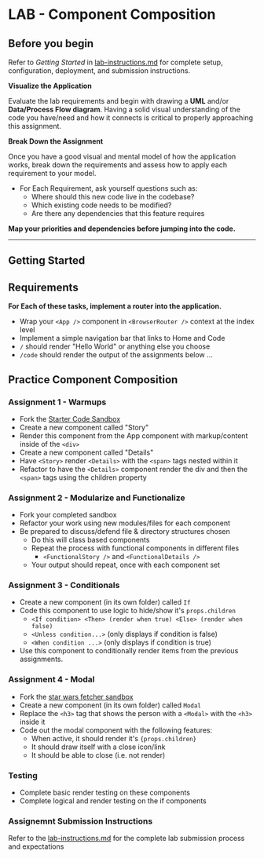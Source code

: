 # LAB - Component Composition

## Before you begin
Refer to *Getting Started*  in [lab-instructions.md](../../../reference/submission-instructions/labs.md) for complete setup, configuration, deployment, and submission instructions.

**Visualize the Application**

Evaluate the lab requirements and begin with drawing a **UML** and/or **Data/Process Flow diagram**.  Having a solid visual understanding of the code you have/need and how it connects is critical to properly approaching this assignment.

**Break Down the Assignment**

Once you have a good visual and mental model of how the application works, break down the requirements and assess how to apply each requirement to your model.

 * For Each Requirement, ask yourself questions such as:
   * Where should this new code live in the codebase?
   * Which existing code needs to be modified?
   * Are there any dependencies that this feature requires

**Map your priorities and dependencies before jumping into the code.**

---

## Getting Started

## Requirements

**For Each of these tasks, implement a router into the application.**

* Wrap your `<App />` component in `<BrowserRouter />` context at the index level
* Implement a simple navigation bar that links to Home and Code
* `/` should render "Hello World" or anything else you choose
* `/code` should render the output of the assignments below ...


## Practice Component Composition
### Assignment 1 - Warmups
* Fork the [Starter Code Sandbox](https://codesandbox.io/s/2zpknvmk0n)
* Create a new component called "Story"
* Render this component from the App component with markup/content inside of the `<div>`
* Create a new component called "Details"
* Have `<Story>` render `<Details>` with the `<span>` tags nested within it
* Refactor to have the `<Details>` component render the div and then the `<span>` tags using the children property

### Assignment 2  - Modularize and Functionalize
* Fork your completed sandbox
* Refactor your work using new modules/files for each component
* Be prepared to discuss/defend file & directory structures chosen
  * Do this will class based components
  * Repeat the process with functional components in different files
    * `<FunctionalStory />` and `<FunctionalDetails />`
  * Your output should repeat, once with each component set

### Assignment 3  - Conditionals
* Create a new component (in its own folder) called `If`
* Code this component to use logic to hide/show it's `props.children`
  * `<If condition> <Then> (render when true) <Else> (render when false)`
  * `<Unless condition...>` (only displays if condition is false)
  * `<When condition ...>` (only displays if condition is true)
* Use this component to conditionally render items from the previous assignments.

### Assignment 4  - Modal
* Fork the [star wars fetcher sandbox](https://codesandbox.io/s/1o64l8pqm4)
* Create a new component (in its own folder) called `Modal`
* Replace the `<h3>` tag that shows the person with a `<Modal>` with the `<h3>` inside it
* Code out the modal component with the following features:
  * When active, it should render it's `{props.children}`
  * It should draw itself with a close icon/link
  * It should be able to close (i.e. not render)


### Testing
* Complete basic render testing on these components
* Complete logical and render testing on the if components

### Assignemnt Submission Instructions
Refer to the [lab-instructions.md](../../../reference/submission-instructions/labs.md) for the complete lab submission process and expectations
